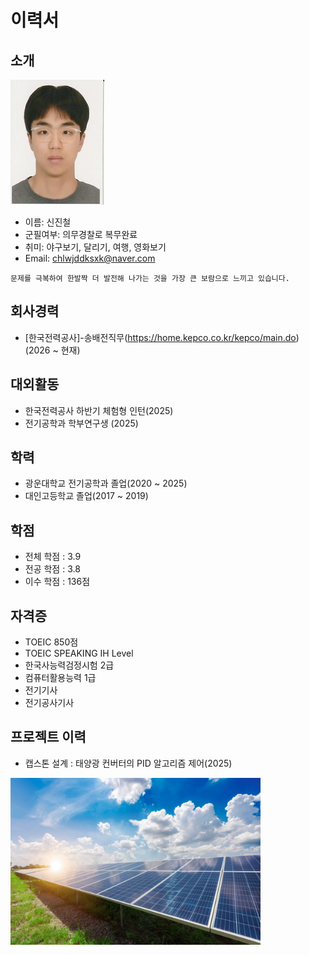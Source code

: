# 이력서

## 소개
![프로필이미지](https://github.com/SHINJINCHEL/RESUME/blob/e787ac6982601ad93819aa0c6476a5c9f71ccd9b/images/%EC%A6%9D%EB%AA%85%EC%82%AC%EC%A7%84.jpg)
- 이름: 신진철
- 군필여부: 의무경찰로 복무완료
- 취미: 야구보기, 달리기, 여행, 영화보기
- Email: chlwjddksxk@naver.com

```
문제를 극복하여 한발짝 더 발전해 나가는 것을 가장 큰 보람으로 느끼고 있습니다.
```

## 회사경력
- [한국전력공사]-송배전직무(https://home.kepco.co.kr/kepco/main.do) (2026 ~ 현재)

## 대외활동
- 한국전력공사 하반기 체험형 인턴(2025)
- 전기공학과 학부연구생 (2025)

## 학력
- 광운대학교 전기공학과 졸업(2020 ~ 2025)
- 대인고등학교 졸업(2017 ~ 2019)

## 학점
- 전체 학점 : 3.9
- 전공 학점 : 3.8
- 이수 학점 : 136점

## 자격증
- TOEIC 850점
- TOEIC SPEAKING IH Level
- 한국사능력검정시험 2급
- 컴퓨터활용능력 1급
- 전기기사
- 전기공사기사


## 프로젝트 이력
- 캡스톤 설계 : 태양광 컨버터의 PID 알고리즘 제어(2025)
<img src="https://github.com/SHINJINCHEL/RESUME/blob/f89665c88bfe875ccaa88997f47c7c8608c18463/images/494c7838480c39f464e99bba88c9e2a8.jpg" alt="프로젝트 이미지" width="400"/>

